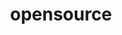 ---
layout: page
title: opensource
nav: true
nav_order: 3
dropdown: true
children:
    - title: github
      permalink: /repositories/
    - title: divider
    - title: presentations
      permalink: /presentations/
    - title: divider
    - title: mentoring
      permalink: /mentoring/
---